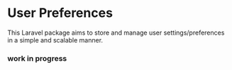# User Preferences

This Laravel package aims to store and manage user settings/preferences in a simple and scalable manner. 

### work in progress
